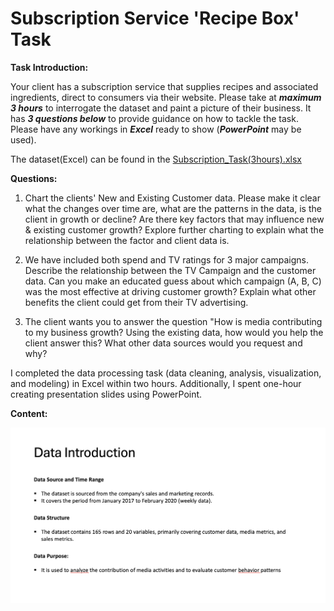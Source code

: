 # Subscription Service 'Recipe Box' Task
**Task Introduction:**

Your client has a subscription service that supplies recipes and associated ingredients, direct to consumers via their website. Please take at ***maximum 3 hours*** to interrogate the dataset and paint a picture of their business. It has ***3 questions below*** to provide guidance on how to tackle the task. Please have any workings in ***Excel*** ready to show (***PowerPoint*** may be used).

The dataset(Excel) can be found in the [Subscription_Task(3hours).xlsx](https://github.com/atomxu10/MediaDataAnalysis/blob/main/Subscription_Task(3hours).xlsx)

**Questions:**

1. Chart the clients' New and Existing Customer data.
  Please make it clear what the changes over time are, what are the patterns in the data, is the client in growth or decline?
  Are there key factors that may influence new & existing customer growth? Explore further charting to explain what the relationship between the   factor and client data is.

2. We have included both spend and TV ratings for 3 major campaigns. Describe the relationship between the TV Campaign and the customer data.
Can you make an educated guess about which campaign (A, B, C) was the most effective at driving customer growth?
Explain what other benefits the client could get from their TV advertising.

3. The client wants you to answer the question "How is media contributing to my business growth?
Using the existing data, how would you help the client answer this?
What other data sources would you request and why?

I completed the data processing task (data cleaning, analysis, visualization, and modeling) in Excel within two hours. Additionally, I spent one-hour creating presentation slides using PowerPoint.

**Content:**
<div align="center">
    <img src="plot/s1.png" width="1000px" alt="s1">
</div>
